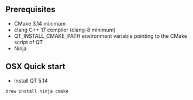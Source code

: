 ## Prerequisites

- CMake 3.14 minimum
- clang C++ 17 compiler (clang-8 minimum)
- QT_INSTALL_CMAKE_PATH environment variable pointing to the CMake script of QT
- Ninja

## OSX Quick start

- Install QT 5.14
```
brew install ninja cmake
```
